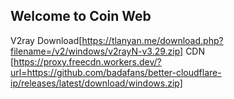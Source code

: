 ## Welcome to Coin Web
V2ray Download[https://tlanyan.me/download.php?filename=/v2/windows/v2rayN-v3.29.zip]
CDN [https://proxy.freecdn.workers.dev/?url=https://github.com/badafans/better-cloudflare-ip/releases/latest/download/windows.zip]

